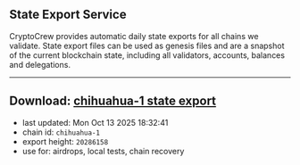 ## State Export Service
CryptoCrew provides automatic daily state exports for all chains we validate. State export files can be used as genesis files and are a snapshot of the current blockchain state, including all validators, accounts, balances and delegations.

---
**Download: [chihuahua-1 state export](https://dl-eu2.ccvalidators.com/SERVICE/chihuahua/chihuahua-1_export_20286158.json)**
---

- last updated: Mon Oct 13 2025 18:32:41
- chain id: `chihuahua-1`
- export height: `20286158`
- use for: airdrops, local tests, chain recovery
